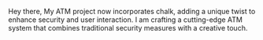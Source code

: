 Hey there, My ATM project now incorporates chalk, adding a unique twist to enhance security and user interaction. I am crafting a cutting-edge ATM system that combines traditional security measures with a creative touch.

